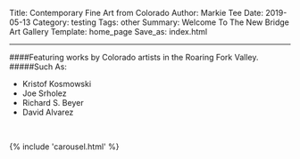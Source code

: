 Title: Contemporary Fine Art from Colorado
Author: Markie Tee
Date: 2019-05-13
Category: testing
Tags: other
Summary: Welcome To The New Bridge Art Gallery
Template: home_page
Save_as: index.html

-------------------------------------------------------------------
####Featuring works by Colorado artists in the Roaring Fork Valley.
#####Such As:
 * Kristof Kosmowski
 * Joe Srholez
 * Richard S. Beyer
 * David Alvarez


<br/>

{% include 'carousel.html' %}


